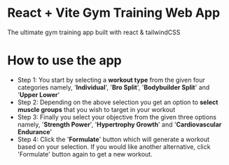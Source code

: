 # React + Vite Gym Training Web App

The ultimate gym training app built with react & tailwindCSS

# How to use the app

- Step 1: You start by selecting a **workout type** from the given four categories namely, '**Individual**', '**Bro Split**', '**Bodybuilder Split**' and '**Upper Lower**'
- Step 2: Depending on the above selection you get an option to **select muscle groups** that you wish to target in your workout
- Step 3: Finally you select your objective from the given three options namely, '**Strength Power**', '**Hypertrophy Growth**' and '**Cardiovascular Endurance**'
- Step 4: Click the '**Formulate**' button which will generate a workout based on your selection. If you would like another alternative, click 'Formulate' button again to get a new workout.
